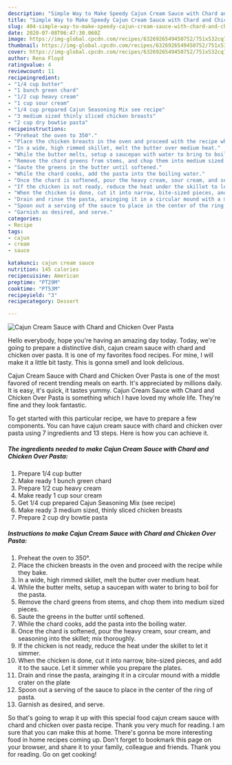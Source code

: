 ```yaml
---
description: "Simple Way to Make Speedy Cajun Cream Sauce with Chard and Chicken Over Pasta"
title: "Simple Way to Make Speedy Cajun Cream Sauce with Chard and Chicken Over Pasta"
slug: 404-simple-way-to-make-speedy-cajun-cream-sauce-with-chard-and-chicken-over-pasta
date: 2020-07-08T06:47:30.060Z
image: https://img-global.cpcdn.com/recipes/6326926549450752/751x532cq70/cajun-cream-sauce-with-chard-and-chicken-over-pasta-recipe-main-photo.jpg
thumbnail: https://img-global.cpcdn.com/recipes/6326926549450752/751x532cq70/cajun-cream-sauce-with-chard-and-chicken-over-pasta-recipe-main-photo.jpg
cover: https://img-global.cpcdn.com/recipes/6326926549450752/751x532cq70/cajun-cream-sauce-with-chard-and-chicken-over-pasta-recipe-main-photo.jpg
author: Rena Floyd
ratingvalue: 4
reviewcount: 11
recipeingredient:
- "1/4 cup butter"
- "1 bunch green chard"
- "1/2 cup heavy cream"
- "1 cup sour cream"
- "1/4 cup prepared Cajun Seasoning Mix see recipe"
- "3 medium sized thinly sliced chicken breasts"
- "2 cup dry bowtie pasta"
recipeinstructions:
- "Preheat the oven to 350°."
- "Place the chicken breasts in the oven and proceed with the recipe while they bake."
- "In a wide, high rimmed skillet, melt the butter over medium heat."
- "While the butter melts, setup a saucepan with water to bring to boil for the pasta."
- "Remove the chard greens from stems, and chop them into medium sized pieces."
- "Saute the greens in the butter until softened."
- "While the chard cooks, add the pasta into the boiling water."
- "Once the chard is softened, pour the heavy cream, sour cream, and seasoning into the skillet; mix thoroughly."
- "If the chicken is not ready, reduce the heat under the skillet to let it simmer."
- "When the chicken is done, cut it into narrow, bite-sized pieces, and add it to the sauce. Let it simmer while you prepare the plates."
- "Drain and rinse the pasta, arainging it in a circular mound with a middle crater on the plate"
- "Spoon out a serving of the sauce to place in the center of the ring of pasta."
- "Garnish as desired, and serve."
categories:
- Recipe
tags:
- cajun
- cream
- sauce

katakunci: cajun cream sauce 
nutrition: 145 calories
recipecuisine: American
preptime: "PT29M"
cooktime: "PT53M"
recipeyield: "3"
recipecategory: Dessert

---
```



![Cajun Cream Sauce with Chard and Chicken Over Pasta](https://img-global.cpcdn.com/recipes/6326926549450752/751x532cq70/cajun-cream-sauce-with-chard-and-chicken-over-pasta-recipe-main-photo.jpg)

Hello everybody, hope you're having an amazing day today. Today, we're going to prepare a distinctive dish, cajun cream sauce with chard and chicken over pasta. It is one of my favorites food recipes. For mine, I will make it a little bit tasty. This is gonna smell and look delicious.

Cajun Cream Sauce with Chard and Chicken Over Pasta is one of the most favored of recent trending meals on earth. It's appreciated by millions daily. It is easy, it's quick, it tastes yummy. Cajun Cream Sauce with Chard and Chicken Over Pasta is something which I have loved my whole life. They're fine and they look fantastic.




To get started with this particular recipe, we have to prepare a few components. You can have cajun cream sauce with chard and chicken over pasta using 7 ingredients and 13 steps. Here is how you can achieve it.

<!--inarticleads1-->

##### The ingredients needed to make Cajun Cream Sauce with Chard and Chicken Over Pasta:

1. Prepare 1/4 cup butter
1. Make ready 1 bunch green chard
1. Prepare 1/2 cup heavy cream
1. Make ready 1 cup sour cream
1. Get 1/4 cup prepared Cajun Seasoning Mix (see recipe)
1. Make ready 3 medium sized, thinly sliced chicken breasts
1. Prepare 2 cup dry bowtie pasta




<!--inarticleads2-->

##### Instructions to make Cajun Cream Sauce with Chard and Chicken Over Pasta:

1. Preheat the oven to 350°.
1. Place the chicken breasts in the oven and proceed with the recipe while they bake.
1. In a wide, high rimmed skillet, melt the butter over medium heat.
1. While the butter melts, setup a saucepan with water to bring to boil for the pasta.
1. Remove the chard greens from stems, and chop them into medium sized pieces.
1. Saute the greens in the butter until softened.
1. While the chard cooks, add the pasta into the boiling water.
1. Once the chard is softened, pour the heavy cream, sour cream, and seasoning into the skillet; mix thoroughly.
1. If the chicken is not ready, reduce the heat under the skillet to let it simmer.
1. When the chicken is done, cut it into narrow, bite-sized pieces, and add it to the sauce. Let it simmer while you prepare the plates.
1. Drain and rinse the pasta, arainging it in a circular mound with a middle crater on the plate
1. Spoon out a serving of the sauce to place in the center of the ring of pasta.
1. Garnish as desired, and serve.




So that's going to wrap it up with this special food cajun cream sauce with chard and chicken over pasta recipe. Thank you very much for reading. I am sure that you can make this at home. There's gonna be more interesting food in home recipes coming up. Don't forget to bookmark this page on your browser, and share it to your family, colleague and friends. Thank you for reading. Go on get cooking!
